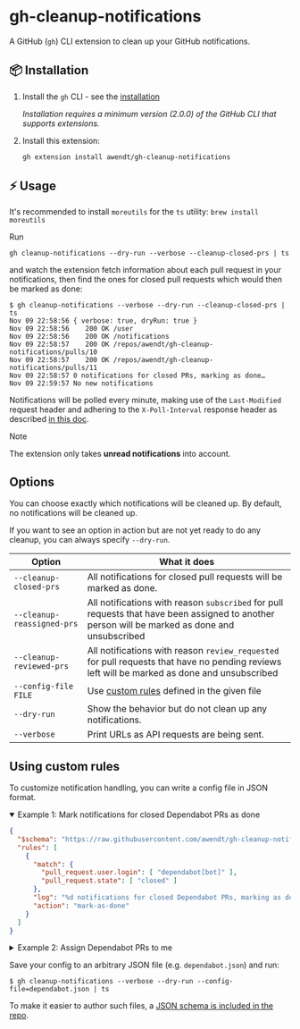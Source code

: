 # gh-cleanup-notifications

A GitHub (`gh`) CLI extension to clean up your GitHub notifications.

## 📦 Installation

1. Install the `gh` CLI - see the [installation](https://github.com/cli/cli#installation)

   _Installation requires a minimum version (2.0.0) of the GitHub CLI that supports extensions._

2. Install this extension:

   ```sh
   gh extension install awendt/gh-cleanup-notifications
   ```


## ⚡️ Usage

It's recommended to install `moreutils` for the `ts` utility: `brew install moreutils`

Run

```
gh cleanup-notifications --dry-run --verbose --cleanup-closed-prs | ts
```

and watch the extension fetch information about each pull request in your notifications, then find the ones for closed pull requests which would then be marked as done:

```
$ gh cleanup-notifications --verbose --dry-run --cleanup-closed-prs | ts
Nov 09 22:58:56 { verbose: true, dryRun: true }
Nov 09 22:58:56    200 OK /user
Nov 09 22:58:56    200 OK /notifications
Nov 09 22:58:57    200 OK /repos/awendt/gh-cleanup-notifications/pulls/10
Nov 09 22:58:57    200 OK /repos/awendt/gh-cleanup-notifications/pulls/11
Nov 09 22:58:57 0 notifications for closed PRs, marking as done…
Nov 09 22:59:57 No new notifications
```

Notifications will be polled every minute, making use of the `Last-Modified` request header and adhering to the `X-Poll-Interval` response header as described [in this doc](https://docs.github.com/en/rest/activity/notifications?apiVersion=2022-11-28).

> [!NOTE]
> The extension only takes **unread notifications** into account.

## Options

You can choose exactly which notifications will be cleaned up. By default, no notifications will be cleaned up.

If you want to see an option in action but are not yet ready to do any cleanup, you can always specify `--dry-run`.

| Option                     | What it does                                                                                                                                   |
|----------------------------|------------------------------------------------------------------------------------------------------------------------------------------------|
| `--cleanup-closed-prs`     | All notifications for closed pull requests will be marked as done.                                                                             |
| `--cleanup-reassigned-prs` | All notifications with reason `subscribed` for pull requests that have been assigned to another person will be marked as done and unsubscribed |
| `--cleanup-reviewed-prs`   | All notifications with reason `review_requested` for pull requests that have no pending reviews left will be marked as done and unsubscribed   |
| `--config-file FILE`       | Use [custom rules](#using-custom-rules) defined in the given file                                                                              |
| `--dry-run`                | Show the behavior but do not clean up any notifications.                                                                                       |
| `--verbose`                | Print URLs as API requests are being sent.                                                                                                     |

## Using custom rules

To customize notification handling, you can write a config file in JSON format.

<details open>
<summary>Example 1: Mark notifications for closed Dependabot PRs as done</summary>

```json
{
  "$schema": "https://raw.githubusercontent.com/awendt/gh-cleanup-notifications/main/schemas/v1.config.json",
  "rules": [
    {
      "match": {
        "pull_request.user.login": [ "dependabot[bot]" ],
        "pull_request.state": [ "closed" ]
      },
      "log": "%d notifications for closed Dependabot PRs, marking as done…",
      "action": "mark-as-done"
    }
  ]
}
```
</details>

<details>
<summary>Example 2: Assign Dependabot PRs to me</summary>

```json
{
  "$schema": "https://raw.githubusercontent.com/awendt/gh-cleanup-notifications/main/schemas/v1.config.json",
  "rules": [
    {
      "match": {
        "pull_request.user.login": [ "dependabot[bot]" ],
        "pull_request.state": [ "open" ],
      },
      "log": "%d notifications for open PRs, assigning to me…",
      "action": "assign-me"
    }
  ]
}
```
</details>

Save your config to an arbitrary JSON file (e.g. `dependabot.json`) and run:

```
$ gh cleanup-notifications --verbose --dry-run --config-file=dependabot.json | ts
```

To make it easier to author such files, a [JSON schema is included in the repo](./schemas/).
